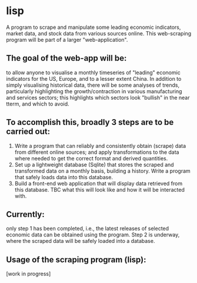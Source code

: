 # lisp
A program to scrape and manipulate some leading economic indicators, market data, and stock data from various sources online.
This web-scraping program will be part of a larger "web-application".

## The goal of the web-app will be: 
to allow anyone to visualise a monthly timeseries of "leading" economic indicators for the US, Europe, and to a lesser extent China.
In addition to simply visualising historical data, there will be some analyses of trends, particularly highlighting the growth/contraction in various manufacturing and services sectors;
this highlights which sectors look "bullish" in the near tterm, and which to avoid.

## To accomplish this, broadly 3 steps are to be carried out:
1. Write a program that can reliably and consistently obtain (scrape) data from different online sources; and apply transformations to the data where needed to get the correct format and derived quantities.
2. Set up a lightweight database (Sqlite) that stores the scraped and transformed data on a monthly basis, building a history. Write a program that safely loads data into this database.
3. Build a front-end web application that will display data retrieved from this database. TBC what this will look like and how it will be interacted with.

## Currently:
only step 1 has been completed, i.e., the latest releases of selected economic data can be obtained using the program. Step 2 is underway, where the scraped data will be safely loaded into a database.

## Usage of the scraping program (lisp):
[work in progress]
